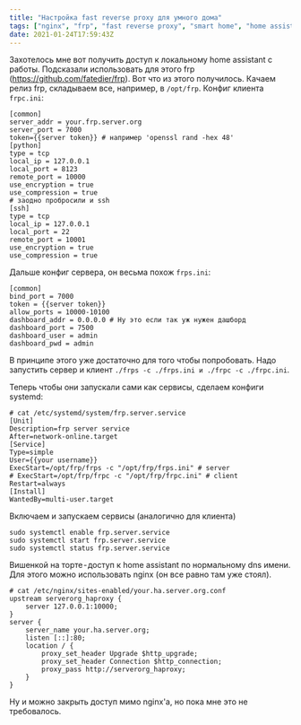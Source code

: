 ```yaml
---
title: "Настройка fast reverse proxy для умного дома"
tags: ["nginx", "frp", "fast reverse proxy", "smart home", "home assistant"]
date: 2021-01-24T17:59:43Z
---
```


Захотелось мне вот получить доступ к локальному home assistant с работы. Подсказали использовать для этого frp (https://github.com/fatedier/frp). Вот что из этого получилось.
Качаем релиз frp, складываем все, например, в `/opt/frp`.
Конфиг клиента `frpc.ini`:

```
[common]
server_addr = your.frp.server.org
server_port = 7000
token={{server token}} # например 'openssl rand -hex 48'
[python]
type = tcp
local_ip = 127.0.0.1
local_port = 8123
remote_port = 10000
use_encryption = true
use_compression = true
# заодно пробросили и ssh
[ssh]
type = tcp
local_ip = 127.0.0.1
local_port = 22
remote_port = 10001
use_encryption = true
use_compression = true
```

Дальше конфиг сервера, он весьма похож `frps.ini`:

```
[common]
bind_port = 7000
token = {{server token}}
allow_ports = 10000-10100
dashboard_addr = 0.0.0.0 # Ну это если так уж нужен дашборд
dashboard_port = 7500
dashboard_user = admin
dashboard_pwd = admin
```

В принципе этого уже достаточно для того чтобы попробовать. Надо запустить сервер и клиент `./frps -c ./frps.ini и ./frpc -c ./frpc.ini`.

Теперь чтобы они запускали сами как сервисы, сделаем конфиги systemd:

```
# cat /etc/systemd/system/frp.server.service
[Unit]
Description=frp server service
After=network-online.target
[Service]
Type=simple
User={{your username}}
ExecStart=/opt/frp/frps -c "/opt/frp/frps.ini" # server
# ExecStart=/opt/frp/frpc -c "/opt/frp/frpc.ini" # client
Restart=always
[Install]
WantedBy=multi-user.target
```

Включаем и запускаем сервисы (аналогично для клиента)

```
sudo systemctl enable frp.server.service
sudo systemctl start frp.server.service
sudo systemctl status frp.server.service
```

Вишенкой на торте - доступ к home assistant по нормальному dns имени. Для этого можно использовать nginx (он все равно там уже стоял).

```
# cat /etc/nginx/sites-enabled/your.ha.server.org.conf
upstream serverorg_haproxy {
    server 127.0.0.1:10000;
}
server {
    server_name your.ha.server.org;
    listen [::]:80;
    location / {
        proxy_set_header Upgrade $http_upgrade;
        proxy_set_header Connection $http_connection;
        proxy_pass http://serverorg_haproxy;
    }
}
```

Ну и можно закрыть доступ мимо nginx'а, но пока мне это не требовалось.

